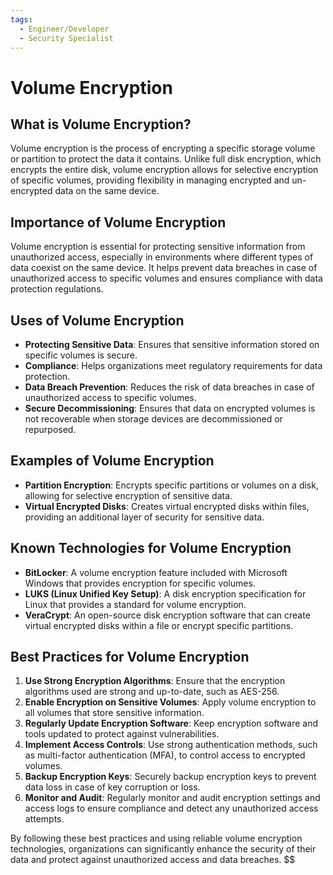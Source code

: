 ```yaml
---
tags:
  - Engineer/Developer
  - Security Specialist
---
```


# Volume Encryption


## What is Volume Encryption?
Volume encryption is the process of encrypting a specific storage volume or partition to protect the data it contains. Unlike full disk encryption, which encrypts the entire disk, volume encryption allows for selective encryption of specific volumes, providing flexibility in managing encrypted and un-encrypted data on the same device.

## Importance of Volume Encryption
Volume encryption is essential for protecting sensitive information from unauthorized access, especially in environments where different types of data coexist on the same device. It helps prevent data breaches in case of unauthorized access to specific volumes and ensures compliance with data protection regulations.

## Uses of Volume Encryption
- **Protecting Sensitive Data**: Ensures that sensitive information stored on specific volumes is secure.
- **Compliance**: Helps organizations meet regulatory requirements for data protection.
- **Data Breach Prevention**: Reduces the risk of data breaches in case of unauthorized access to specific volumes.
- **Secure Decommissioning**: Ensures that data on encrypted volumes is not recoverable when storage devices are decommissioned or repurposed.

## Examples of Volume Encryption
- **Partition Encryption**: Encrypts specific partitions or volumes on a disk, allowing for selective encryption of sensitive data.
- **Virtual Encrypted Disks**: Creates virtual encrypted disks within files, providing an additional layer of security for sensitive data.

## Known Technologies for Volume Encryption
- **BitLocker**: A volume encryption feature included with Microsoft Windows that provides encryption for specific volumes.
- **LUKS (Linux Unified Key Setup)**: A disk encryption specification for Linux that provides a standard for volume encryption.
- **VeraCrypt**: An open-source disk encryption software that can create virtual encrypted disks within a file or encrypt specific partitions.

## Best Practices for Volume Encryption
1. **Use Strong Encryption Algorithms**: Ensure that the encryption algorithms used are strong and up-to-date, such as AES-256.
2. **Enable Encryption on Sensitive Volumes**: Apply volume encryption to all volumes that store sensitive information.
3. **Regularly Update Encryption Software**: Keep encryption software and tools updated to protect against vulnerabilities.
4. **Implement Access Controls**: Use strong authentication methods, such as multi-factor authentication (MFA), to control access to encrypted volumes.
5. **Backup Encryption Keys**: Securely backup encryption keys to prevent data loss in case of key corruption or loss.
6. **Monitor and Audit**: Regularly monitor and audit encryption settings and access logs to ensure compliance and detect any unauthorized access attempts.

By following these best practices and using reliable volume encryption technologies, organizations can significantly enhance the security of their data and protect against unauthorized access and data breaches.
$$
